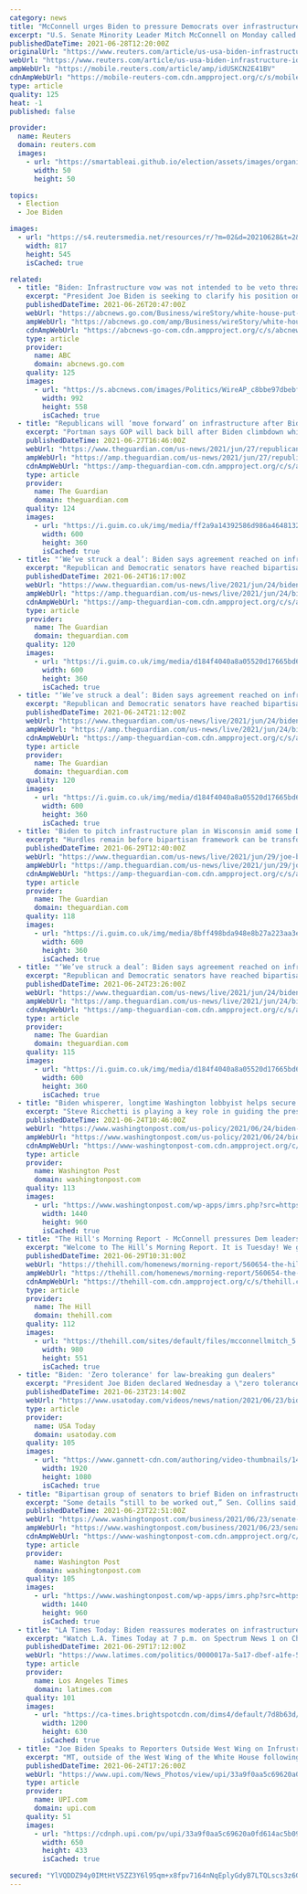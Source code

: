 ```yaml
---
category: news
title: "McConnell urges Biden to pressure Democrats over infrastructure plan"
excerpt: "U.S. Senate Minority Leader Mitch McConnell on Monday called on President Joe Biden to get the two top Democrats in Congress to abandon a plan to link a new $1.2 trillion bipartisan infrastructure deal to a larger reconciliation package that Republicans reject."
publishedDateTime: 2021-06-28T12:20:00Z
originalUrl: "https://www.reuters.com/article/us-usa-biden-infrastructure-idUSKCN2E41BV"
webUrl: "https://www.reuters.com/article/us-usa-biden-infrastructure-idUSKCN2E41BV"
ampWebUrl: "https://mobile.reuters.com/article/amp/idUSKCN2E41BV"
cdnAmpWebUrl: "https://mobile-reuters-com.cdn.ampproject.org/c/s/mobile.reuters.com/article/amp/idUSKCN2E41BV"
type: article
quality: 125
heat: -1
published: false

provider:
  name: Reuters
  domain: reuters.com
  images:
    - url: "https://smartableai.github.io/election/assets/images/organizations/reuters.com-50x50.jpg"
      width: 50
      height: 50

topics:
  - Election
  - Joe Biden

images:
  - url: "https://s4.reutersmedia.net/resources/r/?m=02&d=20210628&t=2&i=1567243867&w=&fh=545px&fw=&ll=&pl=&sq=&r=LYNXNPEH5R0PR"
    width: 817
    height: 545
    isCached: true

related:
  - title: "Biden: Infrastructure vow was not intended to be veto threat"
    excerpt: "President Joe Biden is seeking to clarify his position on the infrastructure package he's trying to work out with Congress"
    publishedDateTime: 2021-06-26T20:47:00Z
    webUrl: "https://abcnews.go.com/Business/wireStory/white-house-put-infrastructure-deal-track-78510601"
    ampWebUrl: "https://abcnews.go.com/amp/Business/wireStory/white-house-put-infrastructure-deal-track-78510601"
    cdnAmpWebUrl: "https://abcnews-go-com.cdn.ampproject.org/c/s/abcnews.go.com/amp/Business/wireStory/white-house-put-infrastructure-deal-track-78510601"
    type: article
    provider:
      name: ABC
      domain: abcnews.go.com
    quality: 125
    images:
      - url: "https://s.abcnews.com/images/Politics/WireAP_c8bbe97dbebf429b9fb4b7ea1a25a487_16x9_992.jpg"
        width: 992
        height: 558
        isCached: true
  - title: "Republicans will ‘move forward’ on infrastructure after Biden veto threat"
    excerpt: "Portman says GOP will back bill after Biden climbdown while Democrat Manchin appeals for progressive support"
    publishedDateTime: 2021-06-27T16:46:00Z
    webUrl: "https://www.theguardian.com/us-news/2021/jun/27/republicans-democrats-infrastructure-biden-veto-threat-portman-manchin-romney"
    ampWebUrl: "https://amp.theguardian.com/us-news/2021/jun/27/republicans-democrats-infrastructure-biden-veto-threat-portman-manchin-romney"
    cdnAmpWebUrl: "https://amp-theguardian-com.cdn.ampproject.org/c/s/amp.theguardian.com/us-news/2021/jun/27/republicans-democrats-infrastructure-biden-veto-threat-portman-manchin-romney"
    type: article
    provider:
      name: The Guardian
      domain: theguardian.com
    quality: 124
    images:
      - url: "https://i.guim.co.uk/img/media/ff2a9a14392586d986a464813248210a25c1c7fe/0_0_6000_3600/master/6000.jpg?width=300&quality=45&auto=format&fit=max&dpr=2&s=d17d7c5ebdeb15e1656727ee60cb74e2"
        width: 600
        height: 360
        isCached: true
  - title: "‘We’ve struck a deal’: Biden says agreement reached on infrastructure plan – live"
    excerpt: "Republican and Democratic senators have reached bipartisan agreement, president says – follow the latest"
    publishedDateTime: 2021-06-24T16:17:00Z
    webUrl: "https://www.theguardian.com/us-news/live/2021/jun/24/biden-covid-delta-variant-infrastructure-deal-us-politics-live?page=with:block-60d4b0348f0814bdddf9a356"
    ampWebUrl: "https://amp.theguardian.com/us-news/live/2021/jun/24/biden-covid-delta-variant-infrastructure-deal-us-politics-live"
    cdnAmpWebUrl: "https://amp-theguardian-com.cdn.ampproject.org/c/s/amp.theguardian.com/us-news/live/2021/jun/24/biden-covid-delta-variant-infrastructure-deal-us-politics-live"
    type: article
    provider:
      name: The Guardian
      domain: theguardian.com
    quality: 120
    images:
      - url: "https://i.guim.co.uk/img/media/d184f4040a8a05520d17665bd6671bce16daa30e/0_57_6000_3600/master/6000.jpg?width=300&quality=45&auto=format&fit=max&dpr=2&s=aaddaaf063eb2b95a26b18dd19c75c39"
        width: 600
        height: 360
        isCached: true
  - title: "‘We’ve struck a deal’: Biden says agreement reached on infrastructure plan – live"
    excerpt: "Republican and Democratic senators have reached bipartisan agreement, president says – follow the latest"
    publishedDateTime: 2021-06-24T21:12:00Z
    webUrl: "https://www.theguardian.com/us-news/live/2021/jun/24/biden-covid-delta-variant-infrastructure-deal-us-politics-live?page=with:block-60d4eac88f0834183eee1242"
    ampWebUrl: "https://amp.theguardian.com/us-news/live/2021/jun/24/biden-covid-delta-variant-infrastructure-deal-us-politics-live"
    cdnAmpWebUrl: "https://amp-theguardian-com.cdn.ampproject.org/c/s/amp.theguardian.com/us-news/live/2021/jun/24/biden-covid-delta-variant-infrastructure-deal-us-politics-live"
    type: article
    provider:
      name: The Guardian
      domain: theguardian.com
    quality: 120
    images:
      - url: "https://i.guim.co.uk/img/media/d184f4040a8a05520d17665bd6671bce16daa30e/0_57_6000_3600/master/6000.jpg?width=300&quality=45&auto=format&fit=max&dpr=2&s=aaddaaf063eb2b95a26b18dd19c75c39"
        width: 600
        height: 360
        isCached: true
  - title: "Biden to pitch infrastructure plan in Wisconsin amid some Democratic criticism – live"
    excerpt: "Hurdles remain before bipartisan framework can be transformed into a law that will reach president’s desk"
    publishedDateTime: 2021-06-29T12:40:00Z
    webUrl: "https://www.theguardian.com/us-news/live/2021/jun/29/joe-biden-infrastructure-plan-wisconsin-democrats-republicans-us-politics-latest-updates?page=with:block-60db1d598f08a0630603d9c7"
    ampWebUrl: "https://amp.theguardian.com/us-news/live/2021/jun/29/joe-biden-infrastructure-plan-wisconsin-democrats-republicans-us-politics-latest-updates"
    cdnAmpWebUrl: "https://amp-theguardian-com.cdn.ampproject.org/c/s/amp.theguardian.com/us-news/live/2021/jun/29/joe-biden-infrastructure-plan-wisconsin-democrats-republicans-us-politics-latest-updates"
    type: article
    provider:
      name: The Guardian
      domain: theguardian.com
    quality: 118
    images:
      - url: "https://i.guim.co.uk/img/media/8bff498bda948e8b27a223aa3e2d27a9c7db8022/0_232_3500_2101/master/3500.jpg?width=300&quality=45&auto=format&fit=max&dpr=2&s=cc9e16a305ee44d9081816e3ce86dbd2"
        width: 600
        height: 360
        isCached: true
  - title: "‘We’ve struck a deal’: Biden says agreement reached on infrastructure plan – as it happened"
    excerpt: "Republican and Democratic senators have reached bipartisan agreement, president says – follow the latest"
    publishedDateTime: 2021-06-24T23:26:00Z
    webUrl: "https://www.theguardian.com/us-news/live/2021/jun/24/biden-covid-delta-variant-infrastructure-deal-us-politics-live?page=with:block-60d5149c8f0834183eee13da"
    ampWebUrl: "https://amp.theguardian.com/us-news/live/2021/jun/24/biden-covid-delta-variant-infrastructure-deal-us-politics-live"
    cdnAmpWebUrl: "https://amp-theguardian-com.cdn.ampproject.org/c/s/amp.theguardian.com/us-news/live/2021/jun/24/biden-covid-delta-variant-infrastructure-deal-us-politics-live"
    type: article
    provider:
      name: The Guardian
      domain: theguardian.com
    quality: 115
    images:
      - url: "https://i.guim.co.uk/img/media/d184f4040a8a05520d17665bd6671bce16daa30e/0_57_6000_3600/master/6000.jpg?width=300&quality=45&auto=format&fit=max&dpr=2&s=aaddaaf063eb2b95a26b18dd19c75c39"
        width: 600
        height: 360
        isCached: true
  - title: "Biden whisperer, longtime Washington lobbyist helps secure breakthrough in infrastructure talks"
    excerpt: "Steve Ricchetti is playing a key role in guiding the president through negotiations, pulling on decades of experience and relationships"
    publishedDateTime: 2021-06-24T10:46:00Z
    webUrl: "https://www.washingtonpost.com/us-policy/2021/06/24/biden-whisperer-longtime-washington-lobbyist-center-sculpting-presidents-agenda/"
    ampWebUrl: "https://www.washingtonpost.com/us-policy/2021/06/24/biden-whisperer-longtime-washington-lobbyist-center-sculpting-presidents-agenda/?outputType=amp"
    cdnAmpWebUrl: "https://www-washingtonpost-com.cdn.ampproject.org/c/s/www.washingtonpost.com/us-policy/2021/06/24/biden-whisperer-longtime-washington-lobbyist-center-sculpting-presidents-agenda/?outputType=amp"
    type: article
    provider:
      name: Washington Post
      domain: washingtonpost.com
    quality: 113
    images:
      - url: "https://www.washingtonpost.com/wp-apps/imrs.php?src=https://arc-anglerfish-washpost-prod-washpost.s3.amazonaws.com/public/SH67FQGTPYI6XM47AWRNO5VR6Q.jpg&w=1440"
        width: 1440
        height: 960
        isCached: true
  - title: "The Hill's Morning Report - McConnell pressures Dem leaders to follow Biden's infrastructure lead"
    excerpt: "Welcome to The Hill’s Morning Report. It is Tuesday! We get you up to speed on the most important developments in politics and policy, plus trends to watch."
    publishedDateTime: 2021-06-29T10:31:00Z
    webUrl: "https://thehill.com/homenews/morning-report/560654-the-hills-morning-report"
    ampWebUrl: "https://thehill.com/homenews/morning-report/560654-the-hills-morning-report?amp"
    cdnAmpWebUrl: "https://thehill-com.cdn.ampproject.org/c/s/thehill.com/homenews/morning-report/560654-the-hills-morning-report?amp"
    type: article
    provider:
      name: The Hill
      domain: thehill.com
    quality: 112
    images:
      - url: "https://thehill.com/sites/default/files/mcconnellmitch_5.jpg"
        width: 980
        height: 551
        isCached: true
  - title: "Biden: 'Zero tolerance' for law-breaking gun dealers"
    excerpt: "President Joe Biden declared Wednesday a \"zero tolerance\" policy for gun dealers who willfully violate existing laws and regulations. The announcement is part of a series of new efforts to stem a rising national tide of violent crime."
    publishedDateTime: 2021-06-23T23:14:00Z
    webUrl: "https://www.usatoday.com/videos/news/nation/2021/06/23/biden-zero-tolerance-law-breaking-gun-dealers/5329197001/"
    type: article
    provider:
      name: USA Today
      domain: usatoday.com
    quality: 105
    images:
      - url: "https://www.gannett-cdn.com/authoring/video-thumbnails/141cad14-6a90-4a6c-8af6-533266e2ce96_poster.jpg?quality=10"
        width: 1920
        height: 1080
        isCached: true
  - title: "Bipartisan group of senators to brief Biden on infrastructure ‘framework’ after potential breakthrough in talks"
    excerpt: "Some details “still to be worked out,” Sen. Collins said, but lawmakers and White House aides believe major progress was made Wednesday."
    publishedDateTime: 2021-06-23T22:51:00Z
    webUrl: "https://www.washingtonpost.com/business/2021/06/23/senate-infrastructure-framework-white-house/"
    ampWebUrl: "https://www.washingtonpost.com/business/2021/06/23/senate-infrastructure-framework-white-house/?outputType=amp"
    cdnAmpWebUrl: "https://www-washingtonpost-com.cdn.ampproject.org/c/s/www.washingtonpost.com/business/2021/06/23/senate-infrastructure-framework-white-house/?outputType=amp"
    type: article
    provider:
      name: Washington Post
      domain: washingtonpost.com
    quality: 105
    images:
      - url: "https://www.washingtonpost.com/wp-apps/imrs.php?src=https://arc-anglerfish-washpost-prod-washpost.s3.amazonaws.com/public/ABAOLOWUMII6XM47AWRNO5VR6Q.jpg&w=1440"
        width: 1440
        height: 960
        isCached: true
  - title: "LA Times Today: Biden reassures moderates on infrastructure, progressives worry"
    excerpt: "Watch L.A. Times Today at 7 p.m. on Spectrum News 1 on Channel 1 or live stream on the Spectrum News App. Palos Verdes Peninsula and Orange County viewers can watch on Cox Systems on channel 99."
    publishedDateTime: 2021-06-29T17:12:00Z
    webUrl: "https://www.latimes.com/politics/0000017a-5a17-dbef-a1fe-5f1708b20000-123"
    type: article
    provider:
      name: Los Angeles Times
      domain: latimes.com
    quality: 101
    images:
      - url: "https://ca-times.brightspotcdn.com/dims4/default/7d8b63d/2147483647/strip/true/crop/870x457+0+17/resize/1200x630!/quality/90/?url=https%3A%2F%2Fcalifornia-times-brightspot.s3.amazonaws.com%2F52%2Fbb%2Fb97eac66499ea5ca10c76df307c8%2Fbipartisan-infrastructure-deal-latt.jpg"
        width: 1200
        height: 630
        isCached: true
  - title: "Joe Biden Speaks to Reporters Outside West Wing on Infrustructure Negotiations"
    excerpt: "MT, outside of the West Wing of the White House following a bipartisan meeting where they reached a deal on the infrastructure plan in Washington, DC, on Thursday, June 24, 2021. Photo by Sarah Silbig"
    publishedDateTime: 2021-06-24T17:26:00Z
    webUrl: "https://www.upi.com/News_Photos/view/upi/33a9f0aa5c69620a0fd614ac5b09cf8b/Joe-Biden-Speaks-to-Reporters-Outside-West-Wing-on-Infrustructure-Negotiations/"
    type: article
    provider:
      name: UPI.com
      domain: upi.com
    quality: 51
    images:
      - url: "https://cdnph.upi.com/pv/upi/33a9f0aa5c69620a0fd614ac5b09cf8b/BIDEN-INFRUSTRUCTURE.jpg"
        width: 650
        height: 433
        isCached: true

secured: "YlVQDDZ94y0IMtHtV5ZZ3Y6l95qm+x8fpv7164nNqEplyGdyB7LTQLscs3z6Gzmo2qgg4L5cP6NRRb4kthpVcfdAA569GiRJCyYLPIcN8molMhgkw6QVAYf2UMHC7gBSa05Ells+tvSYr/foRiAKxGLfo7AvdcyKsercaLCgiJ2NnQWxN+ZHZgyrYpEGZ7Xp/qDPIf9IltnMCxLwMjToTL1U5nz3jQRbZiQ4E/Ta9xKU0mzpWvFbUfjhuZGfoSltzWMY21j3yk6XrHnh8W8Riu2Yd2HaoiiNBY3Q92MrgpqIBuRnmCkKm4o8TxpOeqHcNZawXDz64L1SPCHC/RWlNDsQGUkYmq4jCCqz8z3oqh8=;i3Xa+eLoye6R9XnseoQgyA=="
---
```


